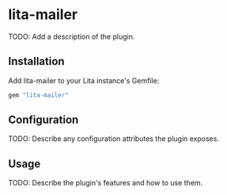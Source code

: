 # lita-mailer

TODO: Add a description of the plugin.

## Installation

Add lita-mailer to your Lita instance's Gemfile:

``` ruby
gem "lita-mailer"
```

## Configuration

TODO: Describe any configuration attributes the plugin exposes.

## Usage

TODO: Describe the plugin's features and how to use them.
